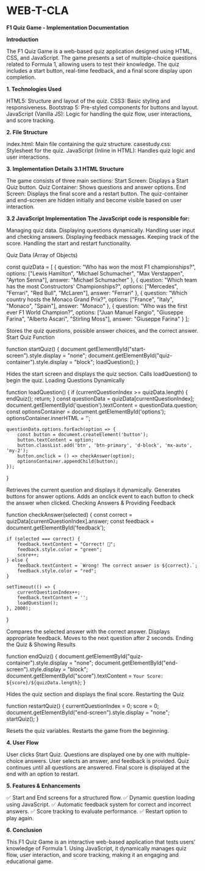 # WEB-T-CLA
**F1 Quiz Game - Implementation Documentation**

**Introduction**

The F1 Quiz Game is a web-based quiz application designed using HTML, CSS, and JavaScript. The game presents a set of multiple-choice questions related to Formula 1, allowing users to test their knowledge. The quiz includes a start button, real-time feedback, and a final score display upon completion.

**1. Technologies Used**

HTML5: Structure and layout of the quiz.
CSS3: Basic styling and responsiveness.
Bootstrap 5: Pre-styled components for buttons and layout.
JavaScript (Vanilla JS): Logic for handling the quiz flow, user interactions, and score tracking.

**2. File Structure**

index.html: Main file containing the quiz structure.
casestudy.css: Stylesheet for the quiz.
JavaScript (Inline in HTML): Handles quiz logic and user interactions.

**3. Implementation Details**
**3.1 HTML Structure**

The game consists of three main sections:
Start Screen: Displays a Start Quiz button.
Quiz Container: Shows questions and answer options.
End Screen: Displays the final score and a restart button.
The quiz-container and end-screen are hidden initially and become visible based on user interaction.

**3.2 JavaScript Implementation**
**The JavaScript code is responsible for:**

Managing quiz data.
Displaying questions dynamically.
Handling user input and checking answers.
Displaying feedback messages.
Keeping track of the score.
Handling the start and restart functionality.

Quiz Data (Array of Objects)

const quizData = [
    { question: "Who has won the most F1 championships?", options: ["Lewis Hamilton", "Michael Schumacher", "Max Verstappen", "Ayrton Senna"], answer: "Michael Schumacher" },
    { question: "Which team has the most Constructors' Championships?", options: ["Mercedes", "Ferrari", "Red Bull", "McLaren"], answer: "Ferrari" },
    { question: "Which country hosts the Monaco Grand Prix?", options: ["France", "Italy", "Monaco", "Spain"], answer: "Monaco" },
    { question: "Who was the first ever F1 World Champion?", options: ["Juan Manuel Fangio", "Giuseppe Farina", "Alberto Ascari", "Stirling Moss"], answer: "Giuseppe Farina" }
];

Stores the quiz questions, possible answer choices, and the correct answer.
Start Quiz Function

function startQuiz() {
    document.getElementById("start-screen").style.display = "none";
    document.getElementById("quiz-container").style.display = "block";
    loadQuestion();
}

Hides the start screen and displays the quiz section.
Calls loadQuestion() to begin the quiz.
Loading Questions Dynamically

function loadQuestion() {
    if (currentQuestionIndex >= quizData.length) {
        endQuiz();
        return;
    }
    const questionData = quizData[currentQuestionIndex];
    document.getElementById('question').textContent = questionData.question;
    const optionsContainer = document.getElementById('options');
    optionsContainer.innerHTML = '';
    
    questionData.options.forEach(option => {
        const button = document.createElement('button');
        button.textContent = option;
        button.classList.add('btn', 'btn-primary', 'd-block', 'mx-auto', 'my-2');
        button.onclick = () => checkAnswer(option);
        optionsContainer.appendChild(button);
    });
}

Retrieves the current question and displays it dynamically.
Generates buttons for answer options.
Adds an onclick event to each button to check the answer when clicked.
Checking Answers & Providing Feedback

function checkAnswer(selected) {
    const correct = quizData[currentQuestionIndex].answer;
    const feedback = document.getElementById('feedback');

    if (selected === correct) {
        feedback.textContent = "Correct! 🎉";
        feedback.style.color = "green";
        score++;
    } else {
        feedback.textContent = `Wrong! The correct answer is ${correct}.`;
        feedback.style.color = "red";
    }

    setTimeout(() => {
        currentQuestionIndex++;
        feedback.textContent = '';
        loadQuestion();
    }, 2000);
}

Compares the selected answer with the correct answer.
Displays appropriate feedback.
Moves to the next question after 2 seconds.
Ending the Quiz & Showing Results

function endQuiz() {
    document.getElementById("quiz-container").style.display = "none";
    document.getElementById("end-screen").style.display = "block";
    document.getElementById("score").textContent = `Your Score: ${score}/${quizData.length}`;
}

Hides the quiz section and displays the final score.
Restarting the Quiz

function restartQuiz() {
    currentQuestionIndex = 0;
    score = 0;
    document.getElementById("end-screen").style.display = "none";
    startQuiz();
}

Resets the quiz variables.
Restarts the game from the beginning.

**4. User Flow**

User clicks Start Quiz.
Questions are displayed one by one with multiple-choice answers.
User selects an answer, and feedback is provided.
Quiz continues until all questions are answered.
Final score is displayed at the end with an option to restart.

**5. Features & Enhancements**

✅ Start and End screens for a structured flow.
✅ Dynamic question loading using JavaScript.
✅ Automatic feedback system for correct and incorrect answers.
✅ Score tracking to evaluate performance.
✅ Restart option to play again.

**6. Conclusion**

This F1 Quiz Game is an interactive web-based application that tests users' knowledge of Formula 1. Using JavaScript, it dynamically manages quiz flow, user interaction, and score tracking, making it an engaging and educational game.
